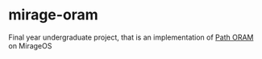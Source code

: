 # mirage-oram
Final year undergraduate project, that is an implementation of [Path ORAM](https://eprint.iacr.org/2013/280.pdf) on MirageOS
